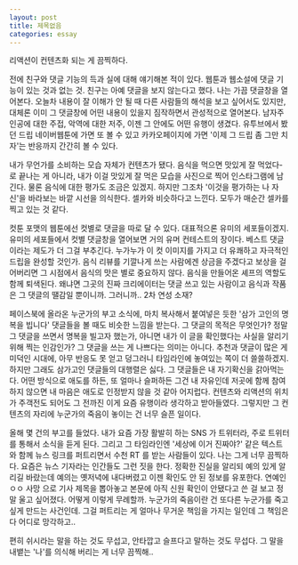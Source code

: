 ```yaml
---
layout: post
title: 제목없음
categories: essay
---
```


리액션이 컨텐츠화 되는 게 끔찍하다.

전에 친구와 댓글 기능의 득과 실에 대해 얘기해본 적이 있다. 웹툰과 웹소설에 댓글 기능이 있는 것과 없는 것. 친구는 아예 댓글을 보지 않는다고 했다. 나는 가끔 댓글창을 열어본다. 오늘차 내용이 잘 이해가 안 될 때 다른 사람들의 해석을 보고 싶어서도 있지만, 대체론 이미 그 댓글창에 어떤 내용이 있을지 짐작하면서 관성적으로 열어본다. 남자주인공에 대한 주접, 악역에 대한 저주, 이젠 그 안에도 어떤 유행이 생겼다. 유투브에서 봤던 드립 네이버웹툰에 가면 또 볼 수 있고 카카오페이지에 가면 '이제 그 드립 좀 그만 치자'는 반응까지 간간히 볼 수 있다.

내가 무언가를 소비하는 모습 자체가 컨텐츠가 됐다. 음식을 먹으면 맛있게 잘 먹었다-로 끝나는 게 아니라, 내가 이걸 맛있게 잘 먹은 모습을 사진으로 찍어 인스타그램에 남긴다. 물론 음식에 대한 평가도 조금은 있겠지. 하지만 그조차 '이것을 평가하는 나 자신'을 바라보는 바깥 시선을 의식한다. 셀카와 비슷하다고 느낀다. 모두가 매순간 셀카를 찍고 있는 것 같다. 

컷툰 포맷의 웹툰에선 컷별로 댓글을 따로 달 수 있다. 대표적으론 유미의 세포들이겠지. 유미의 세포들에서 컷별 댓글창을 열어보면 거의 유머 컨테스트의 장이다. 베스트 댓글이라는 제도가 더 그걸 부추긴다. 누가누가 이 컷 이미지를 가지고 더 유쾌하고 자극적인 드립을 완성할 것인가. 음식 리뷰를 기깔나게 쓰는 사람에겐 상금을 주겠다고 보상을 걸어버리면 그 시점에서 음식의 맛은 별로 중요하지 않다. 음식을 만들어온 셰프의 역할도 함께 퇴색된다. 왜냐면 그곳의 진짜 크리에이터는 댓글 쓰고 있는 사람이고 음식과 작품은 그 댓글의 땔감일 뿐이니까. 그러니까.. 2차 연성 소재?

페이스북에 올라온 누군가의 부고 소식에, 마치 복사해서 붙여넣은 듯한 '삼가 고인의 명복을 빕니다' 댓글들을 볼 때도 비슷한 느낌을 받는다. 그 댓글의 목적은 무엇인가? 정말 그 댓글을 쓰면서 명복을 빌고자 했는가, 아니면 내가 이 글을 확인했다는 사실을 알리기 위해 찍는 인감인가? 그 댓글을 쓰는 게 나쁘다는 의미는 아니다. 추천과 댓글이 많은 게 미덕인 시대에, 아무 반응도 못 얻고 덩그러니 타임라인에 놓여있는 쪽이 더 쓸쓸하겠지. 하지만 그래도 삼가고인 댓글들의 대행렬은 싫다. 그 댓글들은 내 자기확신을 갉아먹는다. 어떤 방식으로 애도를 하든, 또 얼마나 슬퍼하든 그건 내 자유인데 저곳에 함께 참여하지 않으면 내 마음은 애도로 인정받지 않을 것 같아 어지럽다. 컨텐츠와 리액션의 위치가 주객전도 되어도 그 전까진 이게 요즘 유행이라 생각하고 받아들였다. 그렇지만 그 컨텐츠의 자리에 누군가의 죽음이 놓이는 건 너무 슬픈 일이다.

올해 몇 건의 부고를 들었다. 내가 요즘 가장 활발히 하는 SNS 가 트위터라, 주로 트위터를 통해서 소식을 듣게 된다. 그리고 그 타임라인엔 '세상에 이거 진짜야?' 같은 텍스트와 함께 뉴스 링크를 퍼트리면서 수천 RT 를 받는 사람들이 있다. 나는 그게 너무 끔찍하다. 요즘은 뉴스 기자라는 인간들도 그런 짓을 한다. 정확한 진실을 알리되 예의 있게 알리길 바랐는데 예의는 옛저녁에 내다버렸고 이젠 확인도 안 된 정보를 유포한다. 연예인 ㅇㅇ 사망 으로 기사 제목을 뽑아놓고 본문에 아직 신원 확인이 안됐다고 쓴 걸 보고 정말 울고 싶어졌다. 어떻게 이렇게 무례할까. 누군가의 죽음이란 건 또다른 누군가를 죽고 싶게 만드는 사건인데. 그걸 퍼트리는 게 얼마나 무거운 책임을 가지는 일인데 그 책임은 다 어디로 망각하고..

편히 쉬시라는 말을 하는 것도 무섭고, 안타깝고 슬프다고 말하는 것도 무섭다. 그 말을 내뱉는 '나'를 의식해 버리는 게 너무 끔찍해..